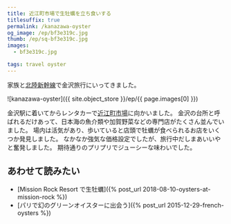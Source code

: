 ```yaml
---
title: 近江町市場で生牡蠣を立ち食いする
titlesuffix: true
permalink: /kanazawa-oyster
og_image: /ep/bf3e319c.jpg
thumb: /ep/sq-bf3e319c.jpg
images:
  - bf3e319c.jpg

tags: travel oyster
---
```


家族と[北陸新幹線](https://ja.wikipedia.org/wiki/%E5%8C%97%E9%99%B8%E6%96%B0%E5%B9%B9%E7%B7%9A)で金沢旅行にいってきました。

![kanazawa-oyster]({{ site.object_store }}/ep/{{ page.images[0] }})

金沢駅に着いてからレンタカーで[近江町市場](https://ja.wikipedia.org/wiki/%E8%BF%91%E6%B1%9F%E7%94%BA%E5%B8%82%E5%A0%B4)に向かいました。
金沢の台所と呼ばれるだけあって、日本海の魚介類や加賀野菜などの専門店がたくさん並んでいました。
場内は活気があり、歩いていると店頭で牡蠣が食べられるお店をいくつか発見しました。
なかなか強気な価格設定でしたが、旅行中だしまあいいやと奮発しました。
期待通りのプリプリでジューシーな味わいでした。

## あわせて読みたい

- [Mission Rock Resort で生牡蠣]({% post_url 2018-08-10-oysters-at-mission-rock %})
- [パリで幻のグリーンオイスターに出会う]({% post_url 2015-12-29-french-oysters %})
